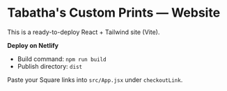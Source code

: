 # Tabatha's Custom Prints — Website

This is a ready-to-deploy React + Tailwind site (Vite).

**Deploy on Netlify**
- Build command: `npm run build`
- Publish directory: `dist`

Paste your Square links into `src/App.jsx` under `checkoutLink`.
